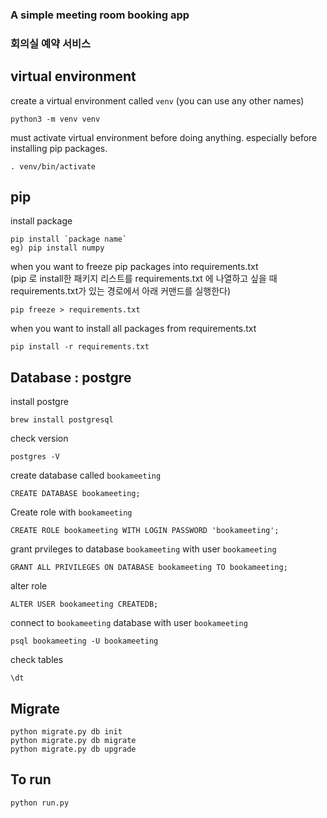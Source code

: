 ### A simple meeting room booking app
### 회의실 예약 서비스


## virtual environment
create a virtual environment called `venv` (you can use any other names)
```
python3 -m venv venv
```

must activate virtual environment before doing anything. especially before installing pip packages.
```
. venv/bin/activate
```

## pip

install package
```
pip install `package name`
eg) pip install numpy
```

when you want to freeze pip packages into requirements.txt <br> 
(pip 로 install한 패키지 리스트를 requirements.txt 에 나열하고 싶을 때 requirements.txt가 있는 경로에서 아래 커맨드를 실행한다)
```
pip freeze > requirements.txt
```

when you want to install all packages from requirements.txt
```
pip install -r requirements.txt
```


## Database : postgre

install postgre
```
brew install postgresql
```

check version
```
postgres -V
```

create database called `bookameeting`
```
CREATE DATABASE bookameeting;
```

Create role with `bookameeting`
```
CREATE ROLE bookameeting WITH LOGIN PASSWORD 'bookameeting';
```

grant prvileges to database `bookameeting` with user `bookameeting`
```
GRANT ALL PRIVILEGES ON DATABASE bookameeting TO bookameeting;
```

alter role
```
ALTER USER bookameeting CREATEDB;
```

connect to `bookameeting` database with user `bookameeting`
```
psql bookameeting -U bookameeting
```

check tables
```
\dt
```


## Migrate 
```
python migrate.py db init
python migrate.py db migrate
python migrate.py db upgrade
```

## To run
```
python run.py
```